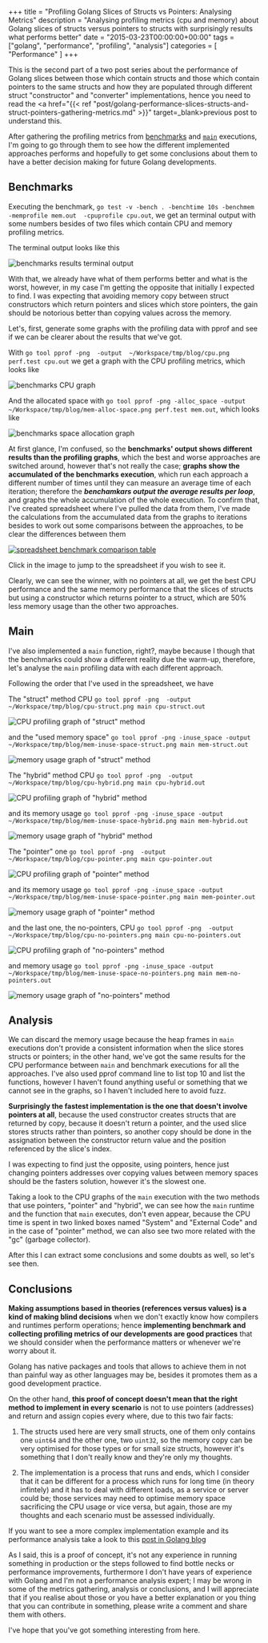 +++
title = "Profiling Golang Slices of Structs vs Pointers: Analysing Metrics"
description = "Analysing profiling metrics (cpu and memory) about Golang slices of structs versus pointers to structs with surprisingly results what performs better"
date = "2015-03-23T00:00:00+00:00"
tags = ["golang", "performance", "profiling", "analysis"]
categories = [
  "Performance"
]
+++

This is the second part of a two post series about the performance of Golang slices between those which contain structs and those which contain pointers to the same structs and how they are populated through different struct "constructor" and "converter" implementations, hence you need to read the <a href="{{< ref "post/golang-performance-slices-structs-and-struct-pointers-gathering-metrics.md" >}}" target=_blank>previous post</a> to understand this.

After gathering the profiling metrics from <a href="https://gist.github.com/ifraixedes/f11fba231ac8cb4cb1d4#file-structs_test-go" target="_blank">benchmarks</a> and <a href="https://gist.github.com/ifraixedes/f11fba231ac8cb4cb1d4#file-main-go" target=_blank>`main`</a> executions, I'm going to go through them to see how the different implemented approaches performs and hopefully to get some conclusions about them to have a better decision making for future Golang developments.


## Benchmarks

Executing the benchmark, `go test -v -bench . -benchtime 10s -benchmem -memprofile mem.out  -cpuprofile cpu.out`, we get an terminal output with some numbers besides of two files which contain CPU and memory profiling metrics.

The terminal output looks like this

![benchmarks results terminal output](https://s-media-cache-ak0.pinimg.com/originals/01/1c/6d/011c6dc4f064a6265d03e591aab1fe51.jpg)


With that, we already have what of them performs better and what is the worst, however, in my case I'm getting the opposite that initially I expected to find. I was expecting that avoiding memory copy between struct constructors which return pointers and slices which store pointers, the gain should be notorious better than copying values across the memory.

Let's, first, generate some graphs with the profiling data with pprof and see if we can be clearer about the results that we've got.

With `go tool pprof -png  -output  ~/Workspace/tmp/blog/cpu.png perf.test cpu.out` we get a graph with the CPU profiling metrics, which looks like

![benchmarks CPU graph](https://s-media-cache-ak0.pinimg.com/originals/12/56/6f/12566f2f1dbbd3d1ade1c80f5cc74c69.jpg)

And the allocated space with `go tool pprof -png -alloc_space -output  ~/Workspace/tmp/blog/mem-alloc-space.png perf.test mem.out`, which looks like

![benchmarks space allocation graph](https://s-media-cache-ak0.pinimg.com/originals/02/4c/64/024c6488103261951d5a82d2b12d51fb.jpg)

At first glance, I'm confused, so the __benchmarks' output shows different results than the profiling graphs__, which the best and worse approaches are switched around, however that's not really the case; __graphs show the accumulated of the benchmarks execution__, which run each approach a different number of times until they can measure an average time of each iteration; therefore the ___benchamkars output the average results per loop___, and graphs the whole accumulation of the whole execution. To confirm that, I've created spreadsheet where I've pulled the data from them, I've made the calculations from the accumulated data from the graphs to iterations besides to work out some comparisons between the approaches, to be clear the differences between them

<a href="http://goo.gl/jIkeZp" target=_blank>![spreadsheet benchmark comparison table](https://s-media-cache-ak0.pinimg.com/originals/5c/b7/78/5cb77848806bdd9ada1a0f5214d5994e.jpg)</a>

Click in the image to jump to the spreadsheet if you wish to see it.

Clearly, we can see the winner, with no pointers at all, we get the best CPU performance and the same memory performance that the slices of structs but using a constructor which returns pointer to a struct, which are 50% less memory usage than the other two approaches.


## Main

I've also implemented a `main` function, right?, maybe because I though that the benchmarks could show a different reality due the warm-up, therefore, let's analyse the `main` profiling data with each different approach.

Following the order that I've used in the spreadsheet, we have

The "struct" method CPU `go tool pprof -png  -output  ~/Workspace/tmp/blog/cpu-struct.png main cpu-struct.out`

![CPU profiling graph of "struct" method](https://s-media-cache-ak0.pinimg.com/originals/1d/22/bd/1d22bdb662f2b849bdf45bb277b6dd30.jpg)

and the "used memory space" `go tool pprof -png -inuse_space -output  ~/Workspace/tmp/blog/mem-inuse-space-struct.png main mem-struct.out`

![memory usage graph of "struct" method](https://s-media-cache-ak0.pinimg.com/originals/6a/ef/13/6aef13daa6b952e05fb9830e87e2aa97.jpg)

The "hybrid" method CPU `go tool pprof -png  -output  ~/Workspace/tmp/blog/cpu-hybrid.png main cpu-hybrid.out`

![CPU profiling graph of "hybrid" method](https://s-media-cache-ak0.pinimg.com/originals/ee/6f/47/ee6f47baac71aea04ceee502d66402b1.jpg)

and its memory usage `go tool pprof -png -inuse_space -output  ~/Workspace/tmp/blog/mem-inuse-space-hybrid.png main mem-hybrid.out`

![memory usage graph of "hybrid" method](https://s-media-cache-ak0.pinimg.com/originals/b4/dd/a5/b4dda54b0bcda8d88ed32df29476e96e.jpg)

The "pointer" one `go tool pprof -png  -output  ~/Workspace/tmp/blog/cpu-pointer.png main cpu-pointer.out`

![CPU profiling graph of "pointer" method](https://s-media-cache-ak0.pinimg.com/originals/79/cb/57/79cb5731eebdeb63068233256b601c6f.jpg)

and its memory usage `go tool pprof -png -inuse_space -output  ~/Workspace/tmp/blog/mem-inuse-space-pointer.png main mem-pointer.out`

![memory usage graph of "pointer" method](https://s-media-cache-ak0.pinimg.com/originals/b4/dd/a5/b4dda54b0bcda8d88ed32df29476e96e.jpg)

and the last one, the no-pointers, CPU `go tool pprof -png  -output  ~/Workspace/tmp/blog/cpu-no-pointers.png main cpu-no-pointers.out`

![CPU profiling graph of "no-pointers" method](https://s-media-cache-ak0.pinimg.com/originals/38/b3/77/38b3775ce311060259c07d054c583c45.jpg)

and memory usage `go tool pprof -png -inuse_space -output  ~/Workspace/tmp/blog/mem-inuse-space-no-pointers.png main mem-no-pointers.out`

![memory usage graph of "no-pointers" method](https://s-media-cache-ak0.pinimg.com/originals/6a/ef/13/6aef13daa6b952e05fb9830e87e2aa97.jpg)


## Analysis

We can discard the memory usage because the heap frames in `main` executions don't provide a consistent information when the slice stores structs or pointers; in the other hand, we've got the same results for the CPU performance between `main` and benchmark executions for all the approaches. I've also used pprof command line to list top 10 and list the functions, however I haven't found anything useful or something that we cannot see in the graphs, so I haven't included here to avoid fuzz.

__Surprisingly the fastest implementation is the one that doesn't involve pointers at all__, because the used constructor creates structs that are returned by copy, because it doesn't return a pointer, and the used slice stores structs rather than pointers, so another copy should be done in the assignation between the constructor return value and the position referenced by the slice's index.

I was expecting to find just the opposite, using pointers, hence just changing pointers addresses over copying values between memory spaces should be the fasters solution, however it's the slowest one.

Taking a look to the CPU graphs of the `main` execution with the two methods that use pointers, "pointer" and "hybrid", we can see how the `main` runtime and the function that `main` executes, don't even appear, because the CPU time is spent in two linked boxes named "System" and "External Code" and in the case of "pointer" method, we can also see two more related with the "gc" (garbage collector).

After this I can extract some conclusions and some doubts as well, so let's see then.


## Conclusions

__Making assumptions based in theories (references versus values) is a kind of making blind decisions__ when we don't exactly know how compilers and runtimes perform operations; hence __implementing benchmark and collecting profiling metrics of our developments are good practices__ that we should consider when the performance matters or whenever we're worry about it.

Golang has native packages and tools that allows to achieve them in not than painful way as other languages may be, besides it promotes them as a good development practice.

On the other hand, __this proof of concept doesn't mean that the right method to implement in every scenario__ is not to use pointers (addresses) and return and assign copies every where, due to this two fair facts:

1. The structs used here are very small structs, one of them only contains one `uint64` and the other one, two `uint32`, so the memory copy can be very optimised for those types or for small size structs, however it's something that I don't really know and they're only my thoughts.

2. The implementation is a process that runs and ends, which I consider that it can be different for a process which runs for long time (in theory infintely) and it has to deal with different loads, as a service or server could be; those services may need to optimise memory space sacrificing the CPU usage or vice versa, but again, those are my thoughts and each scenario must be assessed individually.


If you want to see a more complex implementation example and its performance analysis take a look to this <a href="http://blog.golang.org/profiling-go-programs" target=_blank>post in Golang blog</a>



As I said, this is a proof of concept, it's not any experience in running something in production or the steps followed to find bottle necks or performance improvements, furthermore I don't have years of experience with Golang and I'm not a performance analysis expert; I may be wrong in some of the metrics gathering, analysis or conclusions, and I will appreciate that if you realise about those or you have a better explanation or you thing that you can contribute in something, please write a comment and share them with others.


I've hope that you've got something interesting from here.

